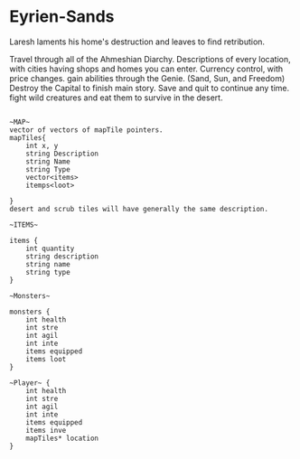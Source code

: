 # Eyrien-Sands
Laresh laments his home's destruction and leaves to find retribution.

Travel through all of the Ahmeshian Diarchy.
Descriptions of every location, with cities having shops and homes you can enter.
Currency control, with price changes.
gain abilities through the Genie. (Sand, Sun, and Freedom)
Destroy the Capital to finish main story.
Save and quit to continue any time.
fight wild creatures and eat them to survive in the desert.

~~~Psuedocode~~~

~MAP~
vector of vectors of mapTile pointers.
mapTiles{
	int x, y
	string Description
	string Name
	string Type
	vector<items>
	itemps<loot>
	
}
desert and scrub tiles will have generally the same description.

~ITEMS~

items {
	int quantity
	string description
	string name
	string type
}

~Monsters~

monsters {
	int health
	int stre
	int agil
	int inte
	items equipped
	items loot
}

~Player~ {
	int health
	int stre
	int agil
	int inte
	items equipped
	items inve
	mapTiles* location
}
